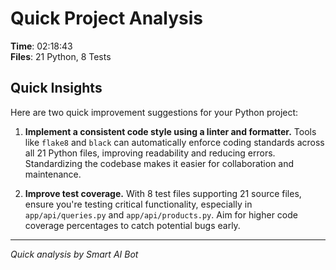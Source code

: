 # Quick Project Analysis

**Time**: 02:18:43  
**Files**: 21 Python, 8 Tests

## Quick Insights

Here are two quick improvement suggestions for your Python project:

1. **Implement a consistent code style using a linter and formatter.** Tools like `flake8` and `black` can automatically enforce coding standards across all 21 Python files, improving readability and reducing errors. Standardizing the codebase makes it easier for collaboration and maintenance.

2. **Improve test coverage.** With 8 test files supporting 21 source files, ensure you're testing critical functionality, especially in `app/api/queries.py` and `app/api/products.py`. Aim for higher code coverage percentages to catch potential bugs early.


---
*Quick analysis by Smart AI Bot*

